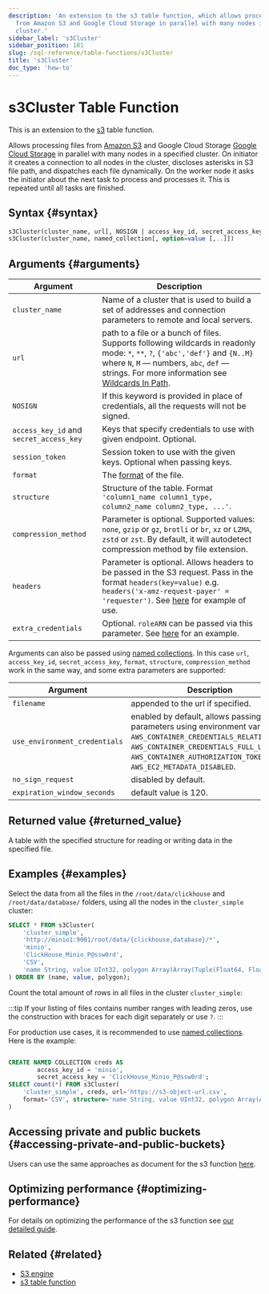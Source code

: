 ```yaml
---
description: 'An extension to the s3 table function, which allows processing files
  from Amazon S3 and Google Cloud Storage in parallel with many nodes in a specified
  cluster.'
sidebar_label: 's3Cluster'
sidebar_position: 181
slug: /sql-reference/table-functions/s3Cluster
title: 's3Cluster'
doc_type: 'how-to'
---
```


# s3Cluster Table Function

This is an extension to the [s3](sql-reference/table-functions/s3.md) table function.

Allows processing files from [Amazon S3](https://aws.amazon.com/s3/) and Google Cloud Storage [Google Cloud Storage](https://cloud.google.com/storage/) in parallel with many nodes in a specified cluster. On initiator it creates a connection to all nodes in the cluster, discloses asterisks in S3 file path, and dispatches each file dynamically. On the worker node it asks the initiator about the next task to process and processes it. This is repeated until all tasks are finished.

## Syntax {#syntax}

```sql
s3Cluster(cluster_name, url[, NOSIGN | access_key_id, secret_access_key,[session_token]][, format][, structure][, compression_method][, headers][, extra_credentials])
s3Cluster(cluster_name, named_collection[, option=value [,..]])
```

## Arguments {#arguments}

| Argument                              | Description                                                                                                                                                                                             |
|---------------------------------------|---------------------------------------------------------------------------------------------------------------------------------------------------------------------------------------------------------|
| `cluster_name`                        | Name of a cluster that is used to build a set of addresses and connection parameters to remote and local servers.                                                                                         |
| `url`                                 | path to a file or a bunch of files. Supports following wildcards in readonly mode: `*`, `**`, `?`, `{'abc','def'}` and `{N..M}` where `N`, `M` — numbers, `abc`, `def` — strings. For more information see [Wildcards In Path](../../engines/table-engines/integrations/s3.md#wildcards-in-path). |
| `NOSIGN`                              | If this keyword is provided in place of credentials, all the requests will not be signed.                                                                                                             |
| `access_key_id` and `secret_access_key` | Keys that specify credentials to use with given endpoint. Optional.                                                                                                                                     |
| `session_token`                       | Session token to use with the given keys. Optional when passing keys.                                                                                                                                 |
| `format`                              | The [format](/sql-reference/formats) of the file.                                                                                                                                                         |
| `structure`                           | Structure of the table. Format `'column1_name column1_type, column2_name column2_type, ...'`.                                                                                                          |
| `compression_method`                  | Parameter is optional. Supported values: `none`, `gzip` or `gz`, `brotli` or `br`, `xz` or `LZMA`, `zstd` or `zst`. By default, it will autodetect compression method by file extension.                 |
| `headers`                             | Parameter is optional. Allows headers to be passed in the S3 request. Pass in the format `headers(key=value)` e.g. `headers('x-amz-request-payer' = 'requester')`. See [here](/sql-reference/table-functions/s3#accessing-requester-pays-buckets) for example of use. |
| `extra_credentials`                   | Optional. `roleARN` can be passed via this parameter. See [here](/cloud/security/secure-s3#access-your-s3-bucket-with-the-clickhouseaccess-role) for an example.                                          |

Arguments can also be passed using [named collections](operations/named-collections.md). In this case `url`, `access_key_id`, `secret_access_key`, `format`, `structure`, `compression_method` work in the same way, and some extra parameters are supported:

| Argument                       | Description                                                                                                                                                                                                                       |
|--------------------------------|-----------------------------------------------------------------------------------------------------------------------------------------------------------------------------------------------------------------------------------|
| `filename`                     | appended to the url if specified.                                                                                                                                                                                                 |
| `use_environment_credentials`  | enabled by default, allows passing extra parameters using environment variables `AWS_CONTAINER_CREDENTIALS_RELATIVE_URI`, `AWS_CONTAINER_CREDENTIALS_FULL_URI`, `AWS_CONTAINER_AUTHORIZATION_TOKEN`, `AWS_EC2_METADATA_DISABLED`. |
| `no_sign_request`              | disabled by default.                                                                                                                                                                                                              |
| `expiration_window_seconds`    | default value is 120.                                                                                                                                                                                                             |

## Returned value {#returned_value}

A table with the specified structure for reading or writing data in the specified file.

## Examples {#examples}

Select the data from all the files in the `/root/data/clickhouse` and `/root/data/database/` folders, using all the nodes in the `cluster_simple` cluster:

```sql
SELECT * FROM s3Cluster(
    'cluster_simple',
    'http://minio1:9001/root/data/{clickhouse,database}/*',
    'minio',
    'ClickHouse_Minio_P@ssw0rd',
    'CSV',
    'name String, value UInt32, polygon Array(Array(Tuple(Float64, Float64)))'
) ORDER BY (name, value, polygon);
```

Count the total amount of rows in all files in the cluster `cluster_simple`:

:::tip
If your listing of files contains number ranges with leading zeros, use the construction with braces for each digit separately or use `?`.
:::

For production use cases, it is recommended to use [named collections](operations/named-collections.md). Here is the example:
```sql

CREATE NAMED COLLECTION creds AS
        access_key_id = 'minio',
        secret_access_key = 'ClickHouse_Minio_P@ssw0rd';
SELECT count(*) FROM s3Cluster(
    'cluster_simple', creds, url='https://s3-object-url.csv',
    format='CSV', structure='name String, value UInt32, polygon Array(Array(Tuple(Float64, Float64)))'
)
```

## Accessing private and public buckets {#accessing-private-and-public-buckets}

Users can use the same approaches as document for the s3 function [here](/sql-reference/table-functions/s3#accessing-public-buckets).

## Optimizing performance {#optimizing-performance}

For details on optimizing the performance of the s3 function see [our detailed guide](/integrations/s3/performance).

## Related {#related}

- [S3 engine](../../engines/table-engines/integrations/s3.md)
- [s3 table function](../../sql-reference/table-functions/s3.md)
